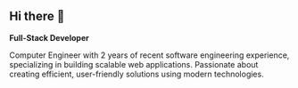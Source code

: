 ## Hi there 👋

**Full-Stack Developer**

Computer Engineer with 2 years of recent software engineering experience, specializing in building scalable web applications. Passionate about creating efficient, user-friendly solutions using modern technologies.


<!--
**c0d3engr/c0d3engr** is a ✨ _special_ ✨ repository because its `README.md` (this file) appears on your GitHub profile.

Here are some ideas to get you started:

- 🔭 I’m currently working on ...
- 🌱 I’m currently learning ...
- 👯 I’m looking to collaborate on ...
- 🤔 I’m looking for help with ...
- 💬 Ask me about ...
- 📫 How to reach me: ...
- 😄 Pronouns: ...
- ⚡ Fun fact: ...
-->

